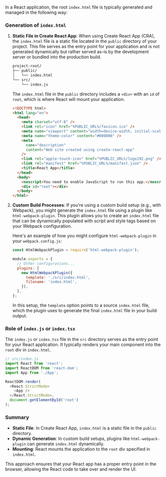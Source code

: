 In a React application, the root `index.html` file is typically generated and managed in the following way:

### Generation of `index.html`

1. **Static File in Create React App**:
   When using Create React App (CRA), the `index.html` file is a static file located in the `public` directory of your project. This file serves as the entry point for your application and is not generated dynamically but rather served as-is by the development server or bundled into the production build.

   ```markdown
   project-root/
   ├── public/
   │   └── index.html
   └── src/
       └── index.js
   ```

   The `index.html` file in the `public` directory includes a `<div>` with an `id` of `root`, which is where React will mount your application.

   ```html
   <!DOCTYPE html>
   <html lang="en">
     <head>
       <meta charset="utf-8" />
       <link rel="icon" href="%PUBLIC_URL%/favicon.ico" />
       <meta name="viewport" content="width=device-width, initial-scale=1" />
       <meta name="theme-color" content="#000000" />
       <meta
         name="description"
         content="Web site created using create-react-app"
       />
       <link rel="apple-touch-icon" href="%PUBLIC_URL%/logo192.png" />
       <link rel="manifest" href="%PUBLIC_URL%/manifest.json" />
       <title>React App</title>
     </head>
     <body>
       <noscript>You need to enable JavaScript to run this app.</noscript>
       <div id="root"></div>
     </body>
   </html>
   ```

2. **Custom Build Processes**:
   If you're using a custom build setup (e.g., with Webpack), you might generate the `index.html` file using a plugin like `html-webpack-plugin`. This plugin allows you to create an `index.html` file that can be dynamically populated with script and style tags based on your Webpack configuration.

   Here's an example of how you might configure `html-webpack-plugin` in your `webpack.config.js`:

   ```javascript
   const HtmlWebpackPlugin = require('html-webpack-plugin');

   module.exports = {
     // Other configurations...
     plugins: [
       new HtmlWebpackPlugin({
         template: './src/index.html',
         filename: 'index.html',
       }),
     ],
   };
   ```

   In this setup, the `template` option points to a source `index.html` file, which the plugin uses to generate the final `index.html` file in your build output.

### Role of `index.js` or `index.tsx`

The `index.js` or `index.tsx` file in the `src` directory serves as the entry point for your React application. It typically renders your main component into the `root` div in `index.html`.

```javascript
// src/index.js
import React from 'react';
import ReactDOM from 'react-dom';
import App from './App';

ReactDOM.render(
  <React.StrictMode>
    <App />
  </React.StrictMode>,
  document.getElementById('root')
);
```

### Summary

- **Static File**: In Create React App, `index.html` is a static file in the `public` directory.
- **Dynamic Generation**: In custom build setups, plugins like `html-webpack-plugin` can generate `index.html` dynamically.
- **Mounting**: React mounts the application to the `root` div specified in `index.html`.

This approach ensures that your React app has a proper entry point in the browser, allowing the React code to take over and render the UI.

